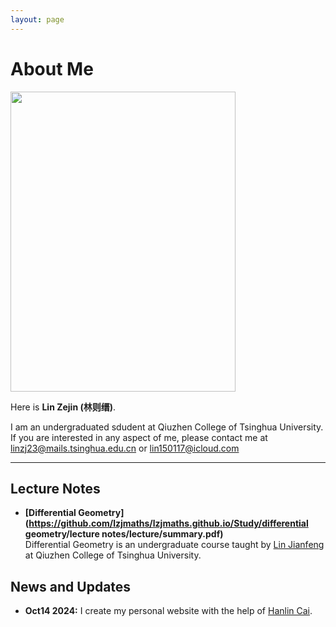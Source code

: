 ```yaml
---
layout: page
---
```


# About Me

<img src="" class="floatpic" width="360" height="480">

Here is **Lin Zejin (林则缙)**.


I am an undergraduated sdudent at Qiuzhen College of Tsinghua University. If you are interested in any aspect of me, please contact me at [linzj23@mails.tsinghua.edu.cn](linzj23@mails.tsinghua.edu.cn) or [lin150117@icloud.com](lin150117@icloud.com)

---

## Lecture Notes
- **[Differential Geometry](https://github.com/lzjmaths/lzjmaths.github.io/Study/differential geometry/lecture notes/lecture/summary.pdf)**<br>
Differential Geometry is an undergraduate course taught by [Lin Jianfeng](linjian5477@mail.tsinghua.edu.cn) at Qiuzhen College of Tsinghua University.


## News and Updates

- **Oct14 2024:** I create my personal website with the help of [Hanlin Cai](https://caihanlin.com/).
